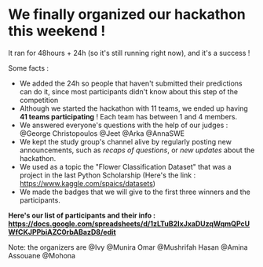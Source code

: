 # We finally organized our hackathon this weekend ! 

It ran for 48hours + 24h (so it's still running right now), and it's a success !

Some facts : 
- We added the 24h so people that haven't submitted their predictions can do it, since most participants didn't know about this step of the competition
- Although we started the hackathon with 11 teams, we ended up having **41 teams participating** ! Each team has between 1 and 4 members.
- We answered everyone's questions with the help of our judges : @George Christopoulos @Jeet @Arka @AnnaSWE
- We kept the study group's channel alive by regularly posting new announcements, such as *recaps of questions*, or *new updates* about 
the hackathon.
- We used as a topic the "Flower Classification Dataset" that was a project in the last Python Scholarship (Here's the link : https://www.kaggle.com/spaics/datasets)
- We made the badges that we will give to the first three winners and the participants.

**Here's our list of participants and their info : https://docs.google.com/spreadsheets/d/1zLTuB2IxJxaDUzqWqmQPcUWfCKJPPbiAZC0rbABazD8/edit** 

Note: the organizers are @Ivy @Munira Omar @Mushrifah Hasan @Amina Assouane @Mohona
